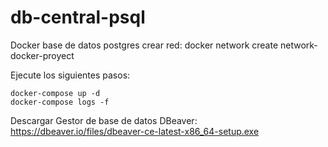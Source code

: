
# db-central-psql

Docker base de datos postgres
crear red:
docker network create network-docker-proyect

Ejecute los siguientes pasos:

    docker-compose up -d
    docker-compose logs -f

Descargar Gestor de base de datos DBeaver:
https://dbeaver.io/files/dbeaver-ce-latest-x86_64-setup.exe